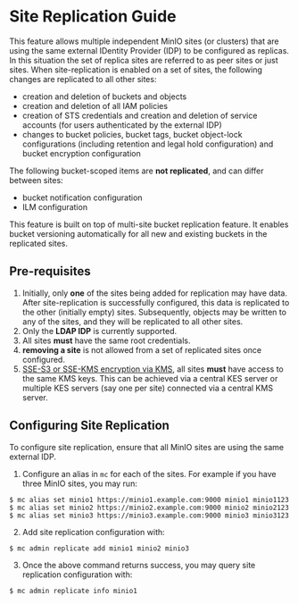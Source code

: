 # Site Replication Guide #

This feature allows multiple independent MinIO sites (or clusters) that are using the same external IDentity Provider (IDP) to be configured as replicas. In this situation the set of replica sites are referred to as peer sites or just sites. When site-replication is enabled on a set of sites, the following changes are replicated to all other sites:

- creation and deletion of buckets and objects
- creation and deletion of all IAM policies
- creation of STS credentials and creation and deletion of service accounts (for users authenticated by the external IDP)
- changes to bucket policies, bucket tags, bucket object-lock configurations (including retention and legal hold configuration) and bucket encryption configuration

The following bucket-scoped items are **not replicated**, and can differ between sites:

- bucket notification configuration
- ILM configuration

This feature is built on top of multi-site bucket replication feature. It enables bucket versioning automatically for all new and existing buckets in the replicated sites.

## Pre-requisites

1. Initially, only **one** of the sites being added for replication may have data. After site-replication is successfully configured, this data is replicated to the other (initially empty) sites. Subsequently, objects may be written to any of the sites, and they will be replicated to all other sites.
2. Only the **LDAP IDP** is currently supported.
3. All sites **must** have the same root credentials.
4.  **removing a site** is not allowed from a set of replicated sites once configured. 
5. [SSE-S3 or SSE-KMS encryption via KMS](https://docs.min.io/docs/minio-kms-quickstart-guide.html "MinIO KMS Guide"), all sites **must**  have access to the same KMS keys. This can be achieved via a central KES server or multiple KES servers (say one per site) connected via a central KMS server.

## Configuring Site Replication ##

To configure site replication, ensure that all MinIO sites are using the same external IDP. 

1. Configure an alias in `mc` for each of the sites. For example if you have three MinIO sites, you may run:

```shell
$ mc alias set minio1 https://minio1.example.com:9000 minio1 minio1123
$ mc alias set minio2 https://minio2.example.com:9000 minio2 minio2123
$ mc alias set minio3 https://minio3.example.com:9000 minio3 minio3123
```

2. Add site replication configuration with:

```shell
$ mc admin replicate add minio1 minio2 minio3
```

3. Once the above command returns success, you may query site replication configuration with:

```shell
$ mc admin replicate info minio1
```
